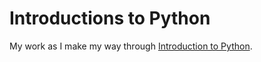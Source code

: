 # Introductions to Python

My work as I make my way through [Introduction to Python](introtopython.org).
